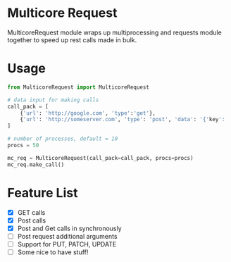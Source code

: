 # Multicore Request
MulticoreRequest module wraps up multiprocessing and requests module together to speed up rest calls made in bulk.

# Usage
```python
from MulticoreRequest import MulticoreRequest

# data input for making calls
call_pack = [
    {'url': 'http://google.com', 'type':'get'},
    {'url': 'http://someserver.com', 'type': 'post', 'data': '{'key': 'value'}'}
]

# number of processes, default = 10
procs = 50

mc_req = MulticoreRequest(call_pack=call_pack, procs=procs)
mc_req.make_call()
```

# Feature List
- [X] GET calls
- [X] Post calls
- [X] Post and Get calls in synchronously
- [ ] Post request additional arguments
- [ ] Support for PUT, PATCH, UPDATE
- [ ] Some nice to have stuff!
